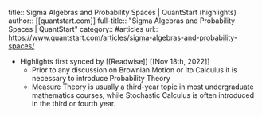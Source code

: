 title:: Sigma Algebras and Probability Spaces | QuantStart (highlights)
author:: [[quantstart.com]]
full-title:: "Sigma Algebras and Probability Spaces | QuantStart"
category:: #articles
url:: https://www.quantstart.com/articles/sigma-algebras-and-probability-spaces/

- Highlights first synced by [[Readwise]] [[Nov 18th, 2022]]
	- Prior to any discussion on Brownian Motion or Ito Calculus it is necessary to introduce Probability Theory
	- Measure Theory is usually a third-year topic in most undergraduate mathematics courses, while Stochastic Calculus is often introduced in the third or fourth year.